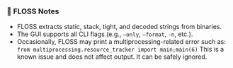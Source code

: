 
### 🧩 FLOSS Notes

- FLOSS extracts static, stack, tight, and decoded strings from binaries.
- The GUI supports all CLI flags (e.g., `—only`, `—format`, `-n`, etc.).
- Occasionally, FLOSS may print a multiprocessing-related error such as:
  `from multiprocessing.resource_tracker import main;main(6)`
  This is a known issue and does not affect output. It can be safely ignored.

